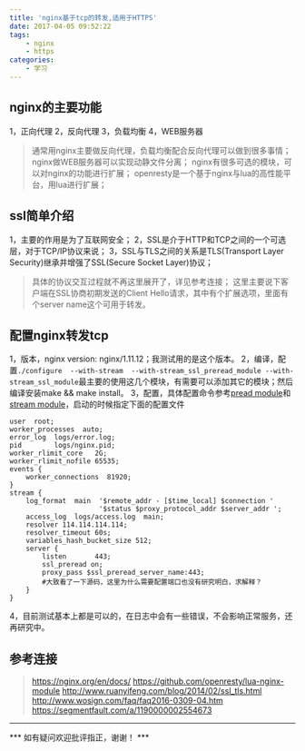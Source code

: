 ```yaml
---
title: 'nginx基于tcp的转发,适用于HTTPS'
date: 2017-04-05 09:52:22
tags: 
    - nginx
    - https
categories: 
    - 学习
---
```

## nginx的主要功能
1，正向代理
2，反向代理
3，负载均衡
4，WEB服务器
> 通常用nginx主要做反向代理，负载均衡配合反向代理可以做到很多事情；
> nginx做WEB服务器可以实现动静文件分离；
> nginx有很多可选的模块，可以对nginx的功能进行扩展；
> openresty是一个基于nginx与lua的高性能平台，用lua进行扩展；

<!-- more -->

## ssl简单介绍
1，主要的作用是为了互联网安全；
2，SSL是介于HTTP和TCP之间的一个可选层，对于TCP/IP协议来说；
3，SSL与TLS之间的关系是TLS(Transport Layer Security)继承并增强了SSL(Secure Socket Layer)协议；
> 具体的协议交互过程就不再这里展开了，详见参考连接；
> 这里主要说下客户端在SSL协商初期发送的Client Hello请求，其中有个扩展选项，里面有个server name这个可用于转发。

## 配置nginx转发tcp
1，版本，nginx version: nginx/1.11.12；我测试用的是这个版本。
2，编译，配置`./configure  --with-stream  --with-stream_ssl_preread_module --with-stream_ssl_module`最主要的使用这几个模块，有需要可以添加其它的模块；然后编译安装make && make install。
3，配置，具体配置命令参考[pread module](https://nginx.org/en/docs/stream/ngx_stream_ssl_preread_module.html)和[stream module](https://nginx.org/en/docs/stream/ngx_stream_core_module.html)，启动的时候指定下面的配置文件

```nginx
user  root;
worker_processes  auto;
error_log  logs/error.log;
pid        logs/nginx.pid;
worker_rlimit_core   2G;
worker_rlimit_nofile 65535;
events {
    worker_connections  81920;
}
stream {
    log_format  main  '$remote_addr - [$time_local] $connection '
                      '$status $proxy_protocol_addr $server_addr ';
    access_log  logs/access.log  main;
    resolver 114.114.114.114;
    resolver_timeout 60s;
    variables_hash_bucket_size 512;
    server {
        listen       443;
        ssl_preread on;
        proxy_pass $ssl_preread_server_name:443;
        #大致看了一下源码，这里为什么需要配置端口也没有研究明白，求解释？
    }
}
```
4，目前测试基本上都是可以的，在日志中会有一些错误，不会影响正常服务，还再研究中。

## 参考连接
> https://nginx.org/en/docs/
> https://github.com/openresty/lua-nginx-module
> http://www.ruanyifeng.com/blog/2014/02/ssl_tls.html
> http://www.wosign.com/faq/faq2016-0309-04.htm
> https://segmentfault.com/a/1190000002554673

---

*** 如有疑问欢迎批评指正，谢谢！ ***
